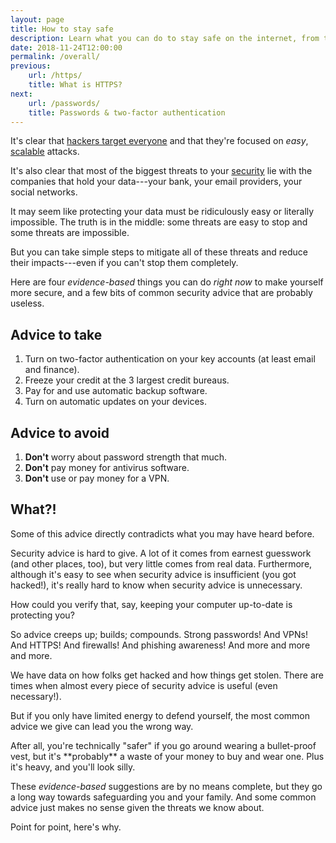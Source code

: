 ```yaml
---
layout: page
title: How to stay safe
description: Learn what you can do to stay safe on the internet, from top to bottom.
date: 2018-11-24T12:00:00
permalink: /overall/
previous:
    url: /https/
    title: What is HTTPS?
next:
    url: /passwords/
    title: Passwords & two-factor authentication
---
```


It's clear that [hackers target everyone](/hackers/) and that they're focused on *easy*, [scalable](/how_hacked/) attacks.

It's also clear that most of the biggest threats to your [security](/secure/) lie with the companies that hold your data---your bank, your email providers, your social networks.

It may seem like protecting your data must be ridiculously easy or literally impossible. The truth is in the middle: some threats are easy to stop and some threats are impossible.

But you can take simple steps to mitigate all of these threats and reduce their impacts---even if you can't stop them completely.

Here are four *evidence-based* things you can do *right now* to make yourself more secure, and a few bits of common security advice that are probably useless.

## Advice to take

1. Turn on two-factor authentication on your key accounts (at least email and finance).
2. Freeze your credit at the 3 largest credit bureaus.
3. Pay for and use automatic backup software.
4. Turn on automatic updates on your devices.

## Advice to avoid

1. **Don't** worry about password strength that much.
2. **Don't** pay money for antivirus software.
3. **Don't** use or pay money for a VPN.

## What?!

Some of this advice directly contradicts what you may have heard before.

Security advice is hard to give. A lot of it comes from earnest guesswork (and other places, too), but very little comes from real data. Furthermore, although it's easy to see when security advice is insufficient (you got hacked!), it's really hard to know when security advice is unnecessary<!-- Cormac Unfalsifiability -->.

How could you verify that, say, keeping your computer up-to-date is protecting you?

So advice creeps up; builds; compounds. Strong passwords! And VPNs! And HTTPS! And firewalls! And phishing awareness! And more and more and more.

We have data on how folks get hacked and how things get stolen. There are times when almost every piece of security advice is useful (even necessary!).

But if you only have limited energy to defend yourself, the most common advice we give can lead you the wrong way.

<aside class="sidenote">
After all, you're technically "safer" if you go around wearing a bullet-proof vest, but it's **probably** a waste of your money to buy and wear one. Plus it's heavy, and you'll look silly.
</aside>

These *evidence-based* suggestions are by no means complete, but they go a long way towards safeguarding you and your family. And some common advice just makes no sense given the threats we know about.

Point for point, here's why.
